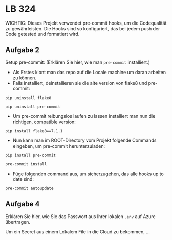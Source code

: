 # LB 324

WICHTIG: Dieses Projekt verwendet pre-commit hooks, um die Codequalität zu gewährleisten. Die Hooks sind so konfiguriert, das bei jedem push der Code getested und formatiert wird.

## Aufgabe 2
Setup pre-commit:
(Erklären Sie hier, wie man `pre-commit` installiert.)

- Als Erstes klont man das repo auf die Locale machine um daran arbeiten zu können.
- Falls installiert, deinstallieren sie die alte version von flake8 und pre-commit:

`pip uninstall flake8`

`pip uninstall pre-commit`

- Um pre-commit reibungslos laufen zu lassen installiert man nun die richtigen, compatible version:

`pip install flake8==7.1.1`

- Nun kann man im ROOT-Directory vom Projekt folgende Commands eingeben, um pre-commit herunterzuladen:

`pip install pre-commit`

`pre-commit install`

- Füge folgenden command aus, um sicherzugehen, das alle hooks up to date sind:

`pre-commit autoupdate`


## Aufgabe 4

Erklären Sie hier, wie Sie das Passwort aus Ihrer lokalen `.env` auf Azure übertragen.

Um ein Secret aus einem Lokalem File in die Cloud zu bekommen, ...
